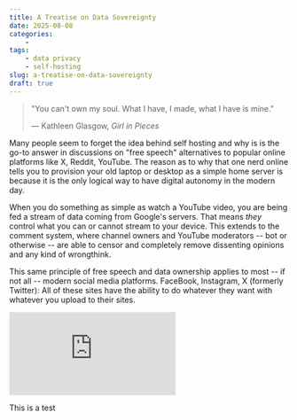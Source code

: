 ```yaml
---
title: A Treatise on Data Sovereignty
date: 2025-08-08
categories:
    - 
tags:
    - data privacy
    - self-hosting
slug: a-treatise-on-data-sovereignty 
draft: true
---
```


> "You can't own my soul. What I have, I made, what I have is mine."
> 
> — Kathleen Glasgow, *Girl in Pieces*

Many people seem to forget the idea behind self hosting and why is is the go-to answer in discussions on "free speech" alternatives to popular online platforms like X, Reddit, YouTube. The reason as to why that one nerd online tells you to provision your old laptop or desktop as a simple home server is because it is the only logical way to have digital autonomy in the modern day.

When you do something as simple as watch a YouTube video, you are being fed a stream of data coming from Google's servers. That means *they* control what you can or cannot stream to your device. This extends to the comment system, where channel owners and YouTube moderators -- bot or otherwise -- are able to censor and completely remove dissenting opinions and any kind of wrongthink.

This same principle of free speech and data ownership applies to most -- if not all -- modern social media platforms. FaceBook, Instagram, X (formerly Twitter): All of these sites have the ability to do whatever they want with whatever you upload to their sites.

<div class="video-wrapper">
    <iframe src="https://www.youtube-nocookie.com/embed/oYlcUbLAFmw?si=dfnE3sYx2n8J90eY" title="YouTube video player" frameborder="0" allow="accelerometer; autoplay; clipboard-write; encrypted-media; gyroscope; picture-in-picture; web-share" referrerpolicy="strict-origin-when-cross-origin" allowfullscreen></iframe>
</div>

This is a test
